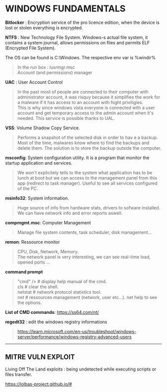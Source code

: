 # WINDOWS FUNDAMENTALS

**Bitlocker** : Encryption service of the pro licence edition, when the device is lost or stolen everything is encrypted.

**NTFS** : New Technology File System. Windows-s actual file system, it contains a system journal, allows permissions on files and permits ELF (Encrypted File System).

The OS can be found is C:\Windows. The respective env var is %windir%  

>In the run box : lusrmgr.msc  
>Account (and permissions) manager

**UAC** : User Account Control
>In the past most of people are connected to their computer with administrator account, it was risquy because it simplifies the work for a malware if it has access to an account with hight priviligies.  
>This is why since windows vista everyone is connected with a user account and get temporary access to the admin account when it's needed. This service is possible thanks to UAL.

**VSS**: Volume Shadow Copy Service.
>Performs a snapshot of the selected disk in order to hav e a backup.  
>Most of the time, malwares know where to find the backups and delete them. The solution is to store the backup outside the computer.  

**msconfig**: System configuration utility. It is a program that monitor the startup application and services.  
>We won't explicitely tells to the system what application has to be lunch at boot but we can access to the management panel from this app (redirect to task manager). Useful to see all services configured of the PC.

**msinfo32**: System information.
> Huge source of info from hardware stats, drivers to sofware installed. We can have network info and error reports aswell.

**compmgmt.msc**: Computer Management
> Manage file system contents, task scheduler, disk management...

**remon**: Ressource monitor
>    CPU,
    Disk,
    Network,
    Memory.  
    The network panel is very interesting, we can see real-time load, opened ports ...

**command prompt**
> "cmd" /> \# display help manual of the cmd.  
cls \# clear the shell.  
netstat \# network protocol statistics tool.  
net \# ressources management (network, user etc...). net help to see the options.

**List of CMD commands**: https://ss64.com/nt/

**regedt32** : edit the windows registry informations
> https://learn.microsoft.com/en-us/troubleshoot/windows-server/performance/windows-registry-advanced-users


---
## MITRE VULN EXPLOIT 
Living Off The Land exploits : being undetected while executing scripts or files transfer.

https://lolbas-project.github.io/#